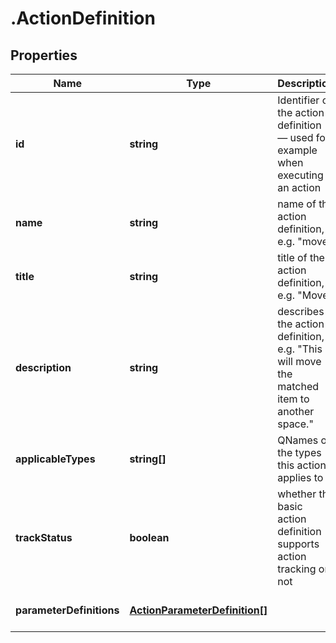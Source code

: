 # .ActionDefinition

## Properties
Name | Type | Description | Notes
------------ | ------------- | ------------- | -------------
**id** | **string** | Identifier of the action definition — used for example when executing an action | [default to null]
**name** | **string** | name of the action definition, e.g. \"move\" | [optional] [default to null]
**title** | **string** | title of the action definition, e.g. \"Move\" | [optional] [default to null]
**description** | **string** | describes the action definition, e.g. \"This will move the matched item to another space.\" | [optional] [default to null]
**applicableTypes** | **string[]** | QNames of the types this action applies to | [default to null]
**trackStatus** | **boolean** | whether the basic action definition supports action tracking or not | [default to null]
**parameterDefinitions** | [**ActionParameterDefinition[]**](ActionParameterDefinition.md) |  | [optional] [default to null]


